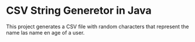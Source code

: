 # CSV String Generetor in Java

This project generates a CSV file with random characters that represent the name las name en age of a user.